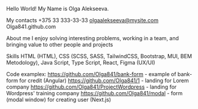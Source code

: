 Hello World! My Name is Olga Alekseeva.

My contacts
+375 33 333-33-33
olgaalekseeva@mysite.com
Olga841.github.com

About me
I enjoy solving interesting problems, working in a team, and bringing value to other people and projects

Skills
HTML (HTML), CSS (SCSS, SASS, TailwindCSS, Bootstrap, MUI, BEM Metodology), Java Script, Type Script, React, Figma (UX/UI)

Code examplex: 
https://github.com/Olga841/bank-form - example of bank-form for credit (Angular)
https://github.com/Olga841/1 - landing for Lorem company
https://github.com/Olga841/ProjectWordpress - landing for Wordpress' training company
https://github.com/Olga841/modal - form (modal window) for creating user (Next.js)